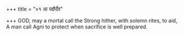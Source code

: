 +++
title = "०१ आ यज्ञैर्देव"

+++
GOD, may a mortal call the Strong hither, with solemn rites, to aid,  
     A man call Agni to protect when sacrifice is well prepared.